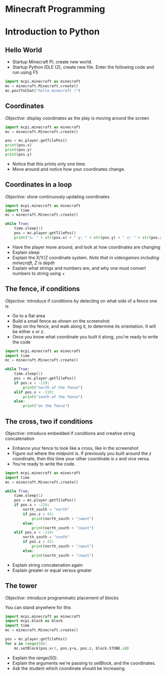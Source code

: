 # Minecraft Programming

Introduction to Python
======================

Hello World
-----------
* Startup Minecraft PI, create new world.
* Startup Python IDLE (2), create new file.
Enter the following code and run using F5

```python
import mcpi.minecraft as minecraft
mc = minecraft.Minecraft.create()
mc.postToChat("hello minecraft !")
```

Coordinates
-----------
*Objective:* display coordinates as the play is moving around the screen
```python
import mcpi.minecraft as minecraft
mc = minecraft.Minecraft.create()

pos = mc.player.getTilePos()
print(pos.x)
print(pos.y)
print(pos.y)
```

* Notice that this prints only one time. 
* Move around and notice how your coordinates change.


Coordinates in a loop
---------------------
*Objective:* show continuously updating coordinates
```python
import mcpi.minecraft as minecraft
import time
mc = minecraft.Minecraft.create()

while True:
    time.sleep(1)
    pos = mc.player.getTilePos()
    print("x: " + str(pos.x) + " y: " + str(pos.y) + " z: " + str(pos.z))
```

* Have the player move around, and look at how coordinates are changing
* Explain sleep
* Explain the X/Y/Z coordinate system. *Note that in videogames including minecraft, Z is depth*
* Explain what strings and numbers are, and why one must convert numbers to string using +

The fence, if conditions
------------------------
*Objective:* introduce if conditions by detecting on what side of a fence one is

* Go to a flat area
* Build a small fence as shown on the screenshot
* Step on the fence, and walk along it, to determine its orientation. It will be either *x* or *z*.
* Once you know what coordinate you built it along, you're ready to write the code
```python
import mcpi.minecraft as minecraft
import time
mc = minecraft.Minecraft.create()

while True:
    time.sleep(1)
    pos = mc.player.getTilePos()
    if pos.x > -119:
        print("north of the fence")
    elif pos.x < -119:
        print("south of the fence")
    else:
        print("on the fence")
```

The cross, two if conditions
----------------------------
*Objective:* introduce embedded if conditions and creative string concatenation

* Enhance your fence to look like a cross, like in the screenshot
* Figure out where the midpoint is. If previously you built around the *z* coordinate, then this time your other coordinate is *x* and vice versa.
* You're ready to write the code.

```python
import mcpi.minecraft as minecraft
import time
mc = minecraft.Minecraft.create()

while True:
    time.sleep(1)
    pos = mc.player.getTilePos()
    if pos.x > -119:
        north_south = "north"
        if pos.z > 43:
            print(north_south + "/west")
        else:
            print(north_south + "/east")
    elif pos.x < -119:
        north_south = "south"
        if pos.z > 43:
            print(north_south + "/west")
        else:
            print(north_south + "/east")
```

* Explain string concatenation again
* Explain greater or equal versus greater

The tower
---------
*Objective:* introduce programmatic placement of blocks

You can stand anywhere for this

```python
import mcpi.minecraft as minecraft
import mcpi.block as block
import time
mc = minecraft.Minecraft.create()

pos = mc.player.getTilePos()
for a in range(50):
    mc.setBlock(pos.x+3, pos.y+a, pos.z, block.STONE.id)
```

* Explain the *range(50)*.
* Explain the arguments we're passing to setBlock, and the coordinates.
* Ask the student which coordinate should be increasing.


